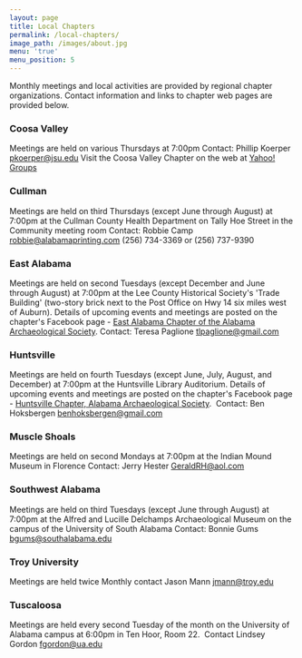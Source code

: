 ```yaml
---
layout: page
title: Local Chapters
permalink: /local-chapters/
image_path: /images/about.jpg
menu: 'true'
menu_position: 5
---
```



Monthly meetings and local activities are provided by regional chapter organizations. Contact information and links to chapter web pages are provided below.

### Coosa Valley

Meetings are held on various Thursdays at 7:00pm Contact: Phillip Koerper [pkoerper@jsu.edu](mailto:pkoerper@jsu.edu) Visit the Coosa Valley Chapter on the web at [Yahoo! Groups](http://tech.groups.yahoo.com/group/JSU_Archaeology_Club/)

### Cullman

Meetings are held on third Thursdays (except June through August) at 7:00pm at the Cullman County Health Department on Tally Hoe Street in the Community meeting room Contact: Robbie Camp [robbie@alabamaprinting.com](mailto:robbie@alabamaprinting.com) (256) 734-3369 or (256) 737-9390

### East Alabama

Meetings are held on second Tuesdays (except December and June through August) at 7:00pm at the Lee County Historical Society's 'Trade Building' (two-story brick next to the Post Office on Hwy 14 six miles west of Auburn). Details of upcoming events and meetings are posted on the chapter's Facebook page - [East Alabama Chapter of the Alabama Archaeological Society](https://www.facebook.com/EastAlabamaArchaeology/?hc_ref=SEARCH). Contact: Teresa Paglione [tlpaglione@gmail.com](mailto:tlpaglione@gmail.com)

### Huntsville

Meetings are held on fourth Tuesdays (except June, July, August, and December) at 7:00pm at the Huntsville Library Auditorium. Details of upcoming events and meetings are posted on the chapter's Facebook page - [Huntsville Chapter, Alabama Archaeological Society](https://www.facebook.com/groups/455589204506534/?hc_ref=SEARCH). &nbsp;Contact: Ben Hoksbergen [benhoksbergen@gmail.com](javascript:void(location.href='mailto:'+String.fromCharCode(98,101,110,104,111,107,115,98,101,114,103,101,110,64,103,109,97,105,108,46,99,111,109)))

### Muscle Shoals

Meetings are held on second Mondays at 7:00pm at the Indian Mound Museum in Florence Contact: Jerry Hester [GeraldRH@aol.com](mailto:GeraldRH@aol.com)

### Southwest Alabama

Meetings are held on third Tuesdays (except June through August) at 7:00pm at the Alfred and Lucille Delchamps Archaeological Museum on the campus of the University of South Alabama Contact: Bonnie Gums [bgums@southalabama.edu](mailto:bgums@southalabama.edu)

### Troy University

Meetings are held twice Monthly contact Jason Mann [jmann@troy.edu](javascript:void(location.href='mailto:'+String.fromCharCode(106,109,97,110,110,64,116,114,111,121,46,101,100,117)))

### Tuscaloosa

Meetings are held every second Tuesday of the month on the University of Alabama campus at 6:00pm in Ten Hoor, Room 22.&nbsp; Contact Lindsey Gordon [fgordon@ua.edu](javascript:void(location.href='mailto:'+String.fromCharCode(102,103,111,114,100,111,110,64,117,97,46,101,100,117)))